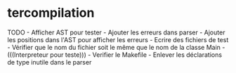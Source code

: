 # tercompilation

TODO
    - Afficher AST pour tester
    - Ajouter les erreurs dans parser
    - Ajouter les positions dans l'AST pour afficher les erreurs
    - Ecrire des fichiers de test
    - Vérifier que le nom du fichier soit le même que le nom de la classe Main
    - (((Interpreteur pour teste)))
    - Verifier le Makefile
    - Enlever les déclarations de type inutile dans le parser

